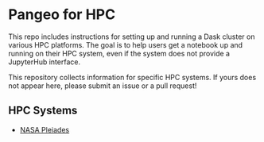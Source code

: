 # Pangeo for HPC

This repo includes instructions for setting up and running a Dask cluster on various HPC platforms. The goal is to help users get a notebook up and running on their HPC system, even if the system does not provide a JupyterHub interface.

This repository collects information for specific HPC systems. If yours does not appear here, please submit an issue or a pull request!

## HPC Systems

* [NASA Pleiades](pleiades/README.md)
